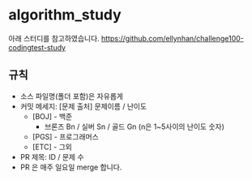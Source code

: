 # algorithm_study

아래 스터디를 참고하였습니다.
https://github.com/ellynhan/challenge100-codingtest-study

## 규칙
* 소스 파일명(폴더 포함)은 자유롭게
* 커밋 메세지: [문제 출처] 문제이름 / 난이도
  * [BOJ] - 백준
    * 브론즈 Bn / 실버 Sn / 골드 Gn (n은 1~5사이의 난이도 숫자)
  * [PGS] - 프로그래머스
  * [ETC] - 그외
* PR 제목: ID / 문제 수
* PR 은 매주 일요일 merge 합니다.
